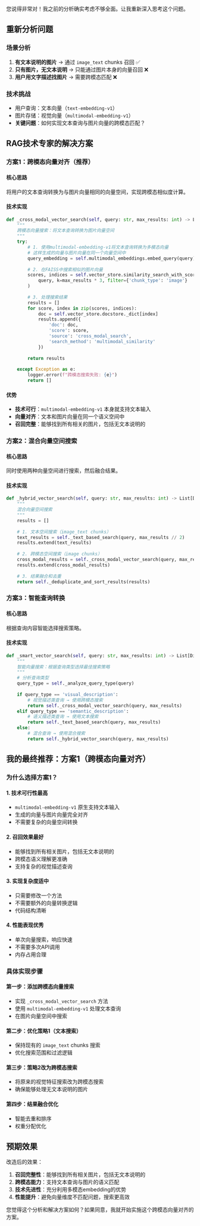 您说得非常对！我之前的分析确实考虑不够全面。让我重新深入思考这个问题。

## **重新分析问题**

### **场景分析**
1. **有文本说明的图片** → 通过 `image_text` chunks 召回 ✅
2. **只有图片，无文本说明** → 只能通过图片本身的向量召回 ❌
3. **用户用文字描述找图片** → 需要跨模态匹配 ❌

### **技术挑战**
- 用户查询：文本向量（`text-embedding-v1`）
- 图片存储：视觉向量（`multimodal-embedding-v1`）
- **关键问题**：如何实现文本查询与图片向量的跨模态匹配？

## **RAG技术专家的解决方案**

### **方案1：跨模态向量对齐（推荐）**

#### **核心思路**
将用户的文本查询转换为与图片向量相同的向量空间，实现跨模态相似度计算。

#### **技术实现**
```python
def _cross_modal_vector_search(self, query: str, max_results: int) -> List[Dict[str, Any]]:
    """
    跨模态向量搜索：将文本查询转换为图片向量空间
    """
    try:
        # 1. 使用multimodal-embedding-v1将文本查询转换为多模态向量
        # 这样生成的向量与图片向量在同一个向量空间中
        query_embedding = self.multimodal_embeddings.embed_query(query)
        
        # 2. 在FAISS中搜索相似的图片向量
        scores, indices = self.vector_store.similarity_search_with_score(
            query, k=max_results * 3, filter={'chunk_type': 'image'}
        )
        
        # 3. 处理搜索结果
        results = []
        for score, index in zip(scores, indices):
            doc = self.vector_store.docstore._dict[index]
            results.append({
                'doc': doc,
                'score': score,
                'source': 'cross_modal_search',
                'search_method': 'multimodal_similarity'
            })
        
        return results
        
    except Exception as e:
        logger.error(f"跨模态搜索失败: {e}")
        return []
```

#### **优势**
- **技术可行**：`multimodal-embedding-v1` 本身就支持文本输入
- **向量对齐**：文本和图片向量在同一个语义空间中
- **召回完整**：能够找到所有相关的图片，包括无文本说明的

### **方案2：混合向量空间搜索**

#### **核心思路**
同时使用两种向量空间进行搜索，然后融合结果。

#### **技术实现**
```python
def _hybrid_vector_search(self, query: str, max_results: int) -> List[Dict[str, Any]]:
    """
    混合向量空间搜索
    """
    results = []
    
    # 1. 文本空间搜索（image_text chunks）
    text_results = self._text_based_search(query, max_results // 2)
    results.extend(text_results)
    
    # 2. 跨模态空间搜索（image chunks）
    cross_modal_results = self._cross_modal_vector_search(query, max_results // 2)
    results.extend(cross_modal_results)
    
    # 3. 结果融合和去重
    return self._deduplicate_and_sort_results(results)
```

### **方案3：智能查询转换**

#### **核心思路**
根据查询内容智能选择搜索策略。

#### **技术实现**
```python
def _smart_vector_search(self, query: str, max_results: int) -> List[Dict[str, Any]]:
    """
    智能向量搜索：根据查询类型选择最佳搜索策略
    """
    # 分析查询类型
    query_type = self._analyze_query_type(query)
    
    if query_type == 'visual_description':
        # 视觉描述类查询 → 使用跨模态搜索
        return self._cross_modal_vector_search(query, max_results)
    elif query_type == 'semantic_description':
        # 语义描述类查询 → 使用文本搜索
        return self._text_based_search(query, max_results)
    else:
        # 混合查询 → 使用混合搜索
        return self._hybrid_vector_search(query, max_results)
```

## **我的最终推荐：方案1（跨模态向量对齐）**

### **为什么选择方案1？**

#### **1. 技术可行性最高**
- `multimodal-embedding-v1` 原生支持文本输入
- 生成的向量与图片向量完全对齐
- 不需要复杂的向量空间转换

#### **2. 召回效果最好**
- 能够找到所有相关图片，包括无文本说明的
- 跨模态语义理解更准确
- 支持复杂的视觉描述查询

#### **3. 实现复杂度适中**
- 只需要修改一个方法
- 不需要额外的向量转换逻辑
- 代码结构清晰

#### **4. 性能表现优秀**
- 单次向量搜索，响应快速
- 不需要多次API调用
- 内存占用合理

### **具体实现步骤**

#### **第一步：添加跨模态向量搜索**
- 实现 `_cross_modal_vector_search` 方法
- 使用 `multimodal-embedding-v1` 处理文本查询
- 在图片向量空间中搜索

#### **第二步：优化策略1（文本搜索）**
- 保持现有的 `image_text` chunks 搜索
- 优化搜索范围和过滤逻辑

#### **第三步：策略2改为跨模态搜索**
- 将原来的视觉特征搜索改为跨模态搜索
- 确保能够处理无文本说明的图片

#### **第四步：结果融合优化**
- 智能去重和排序
- 权重分配优化

## **预期效果**

改造后的效果：
1. **召回完整性**：能够找到所有相关图片，包括无文本说明的
2. **跨模态能力**：支持文本查询与图片的语义匹配
3. **技术先进性**：充分利用多模态embedding的优势
4. **性能提升**：避免向量维度不匹配问题，搜索更高效

您觉得这个分析和解决方案如何？如果同意，我就开始实施这个跨模态向量对齐的方案。